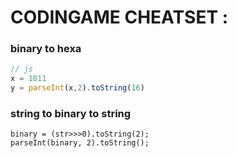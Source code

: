 CODINGAME CHEATSET :
=====================

### binary to hexa ###

~~~javascript
// js
x = 1011
y = parseInt(x,2).toString(16)
~~~
### string to binary to string ###
~~~
binary = (str>>>0).toString(2);
parseInt(binary, 2).toString();
~~~


